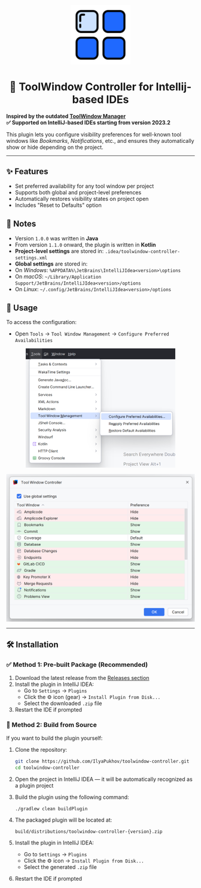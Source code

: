<div align="center">
    <a href="https://plugins.jetbrains.com/plugin/27133-toolwindow-controller">
        <img src="./src/main/resources/META-INF/pluginIcon.svg" width="160" height="160" alt="logo"/>
    </a>
</div>

<h1 align="center">🔧 ToolWindow Controller for Intellij-based IDEs</h1> 

**Inspired by the outdated [ToolWindow Manager](https://plugins.jetbrains.com/plugin/1489-toolwindow-manager)**  
**✅ Supported on IntelliJ-based IDEs starting from version 2023.2**

This plugin lets you configure visibility preferences for well-known tool windows like *Bookmarks*, *Notifications*,
etc., and ensures they automatically show or hide depending on the project.

---

## ✨ Features

- Set preferred availability for any tool window per project
- Supports both global and project-level preferences
- Automatically restores visibility states on project open
- Includes "Reset to Defaults" option

## 🧾 Notes

- Version `1.0.0` was written in **Java**
- From version `1.1.0` onward, the plugin is written in **Kotlin**
- **Project-level settings** are stored in: `.idea/toolwindow-controller-settings.xml`
- **Global settings** are stored in:
- On *Windows*: `%APPDATA%\JetBrains\IntelliJIdea<version>\options`
- On *macOS*: `~/Library/Application Support/JetBrains/IntelliJIdea<version>/options`
- On *Linux*: `~/.config/JetBrains/IntelliJIdea<version>/options`

## 🧭 Usage

To access the configuration:

- Open `Tools` → `Tool Window Management` → `Configure Preferred Availabilities`

<p align="center">
  <img src="images/menu.png" alt="Menu screenshot" width="400"/>
</p>

<p align="center">
  <img src="images/preferences.png" alt="Preferences screenshot" width="700"/>
</p>

---

## 🛠️ Installation

### ✅ Method 1: Pre-built Package (Recommended)

1. Download the latest release from
   the [Releases section](https://github.com/IlyaPukhov/toolwindow-controller/releases)
2. Install the plugin in IntelliJ IDEA:
    - Go to `Settings` → `Plugins`
    - Click the ⚙️ icon (gear) → `Install Plugin from Disk...`
    - Select the downloaded `.zip` file
3. Restart the IDE if prompted

### 🧪 Method 2: Build from Source

If you want to build the plugin yourself:

1. Clone the repository:
   ```bash
   git clone https://github.com/IlyaPukhov/toolwindow-controller.git
   cd toolwindow-controller
   ```

2. Open the project in IntelliJ IDEA — it will be automatically recognized as a plugin project

3. Build the plugin using the following command:
   ```bash
   ./gradlew clean buildPlugin
   ```

4. The packaged plugin will be located at:
   ```
   build/distributions/toolwindow-controller-{version}.zip
   ```

5. Install the plugin in IntelliJ IDEA:
    - Go to `Settings` → `Plugins`
    - Click the ⚙️ icon → `Install Plugin from Disk...`
    - Select the generated `.zip` file
6. Restart the IDE if prompted
